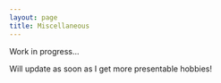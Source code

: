 ```yaml
---
layout: page
title: Miscellaneous
---
```


Work in progress...

Will update as soon as I get more presentable hobbies!
